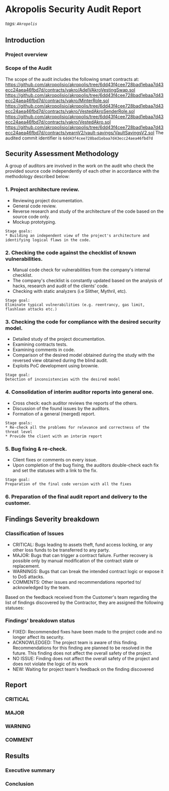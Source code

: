 # Akropolis Security Audit Report

###### tags: `Akropolis`

## Introduction

### Project overview

### Scope of the Audit
The scope of the audit includes the following smart contracts at:
https://github.com/akropolisio/akropolis/tree/6dd43f4cee728bad1ebaa7d43ecc24aea46fbd7d/contracts/vakro/AdelVAkroVestingSwap.sol
https://github.com/akropolisio/akropolis/tree/6dd43f4cee728bad1ebaa7d43ecc24aea46fbd7d/contracts/vakro/MinterRole.sol
https://github.com/akropolisio/akropolis/tree/6dd43f4cee728bad1ebaa7d43ecc24aea46fbd7d/contracts/vakro/VestedAkroSenderRole.sol
https://github.com/akropolisio/akropolis/tree/6dd43f4cee728bad1ebaa7d43ecc24aea46fbd7d/contracts/vakro/VestedAkro.sol
https://github.com/akropolisio/akropolis/tree/6dd43f4cee728bad1ebaa7d43ecc24aea46fbd7d/contracts/yearnV2/vault-savings/VaultSavingsV2.sol
The audited commit identifier is `6dd43f4cee728bad1ebaa7d43ecc24aea46fbd7d`

## Security Assessment Methodology

A group of auditors are involved in the work on the audit who check the provided source code independently of each other in accordance with the methodology described below:

### 1. Project architecture review.

* Reviewing project documentation.
* General code review.
* Reverse research and study of the architecture of the code based on the source code only.
* Mockup prototyping.

```
Stage goals:
* Building an independent view of the project's architecture and identifying logical flaws in the code.
```

### 2. Checking the code against the checklist of known vulnerabilities.

* Manual code check for vulnerabilities from the company's internal checklist.
* The company's checklist is constantly updated based on the analysis of hacks, research and audit of the clients’ code.
* Checking with static analyzers (i.e Slither, Mythril, etc).

```
Stage goal: 
Eliminate typical vulnerabilities (e.g. reentrancy, gas limit, flashloan attacks etc.)
```

### 3. Checking the code for compliance with the desired security model.

* Detailed study of the project documentation.
* Examining contracts tests.
* Examining comments in code.
* Comparison of the desired model obtained during the study with the reversed view obtained during the blind audit.
* Exploits PoC development using brownie.

```
Stage goal: 
Detection of inconsistencies with the desired model
```


### 4. Consolidation of interim auditor reports into general one.

* Cross check: each auditor reviews the reports of the others.
* Discussion of the found issues by the auditors.
* Formation of a general (merged) report.

```
Stage goals: 
* Re-check all the problems for relevance and correctness of the threat level
* Provide the client with an interim report
```

### 5. Bug fixing & re-check.
* Client fixes or comments on every issue.
* Upon completion of the bug fixing, the auditors double-check each fix and set the statuses with a link to the fix.

```
Stage goal:
Preparation of the final code version with all the fixes
```

### 6. Preparation of the final audit report and delivery to the customer.

## Findings Severity breakdown

### Classification of Issues

* CRITICAL: Bugs leading to assets theft, fund access locking, or any other loss funds to be transferred to any party.
* MAJOR: Bugs that can trigger a contract failure. Further recovery is possible only by manual modification of the contract state or replacement.
* WARNINGS: Bugs that can break the intended contract logic or expose it to DoS attacks.
* COMMENTS: Other issues and recommendations reported to/ acknowledged by the team.

Based on the feedback received from the Customer's team regarding the list of findings discovered by the Contractor, they are assigned the following statuses:

### Findings' breakdown status

* FIXED: Recommended fixes have been made to the project code and no longer affect its security.
* ACKNOWLEDGED: The project team is aware of this finding. Recommendations for this finding are planned to be resolved in the future. This finding does not affect the overall safety of the project.
* NO ISSUE: Finding does not affect the overall safety of the project and does not violate the logic of its work
* NEW: Waiting for project team's feedback on the finding discovered

## Report

### CRITICAL

### MAJOR

### WARNING

### COMMENT

## Results

### Executive summary

### Conclusion
